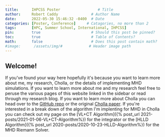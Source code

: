 ```yaml
---
title:      IHPCSS Poster                 # Title
author:     Robert Caddy               # Author Name
date:       2022-05-30 15:46:32 -0400  # Date
categories: [Poster, Conference]     # Catagories, no more than 2
tags:       [HPC, Summer School, International, IHPCSS]                     # Tags, any number
pin:        true                       # Should this post be pinned?
toc:        true                       # Table of Contents?
math:       false                      # Does this post contain math?
#image:      /assets/img/#            # Header image path
---
```


## Welcome!

If you've found your way here hopefully it's because you want to learn more
about me, my research, Cholla, or the details of implementing MHD simulations.
If you want to learn more about me and my research feel free to peruse the
various pages of this website linked in the sidebar or read through my research
blog. If you want to learn more about Cholla you can head over to the [GitHub
repo](https://github.com/cholla-hydro/cholla) or the original [Cholla
paper](https://iopscience.iop.org/article/10.1088/0067-0049/217/2/24). If you're
interested in a break down of the algorithm I'm implenting for MHD in Cholla you
can check out my page on the [VL+CT Algorithm]({% post_url
2021-posts/2021-01-06-VL+CT-Algorithm%}) for the integrator or the [HLLD
Algorithm]({% post_url 2020-posts/2020-10-23-HLLD-Algorithm%}) for the MHD
Riemann Solver.

